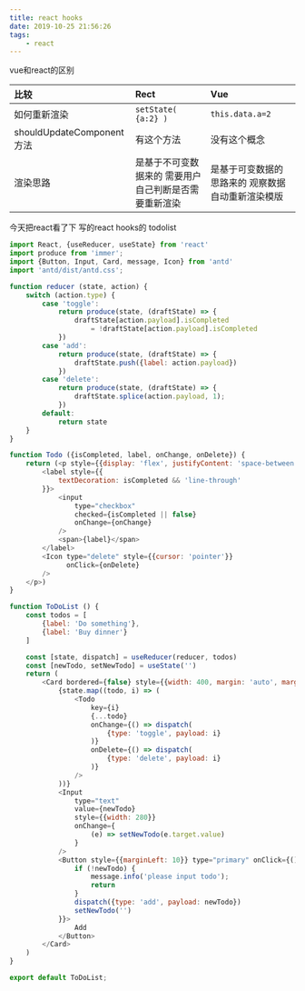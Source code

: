 ```yaml
---
title: react hooks
date: 2019-10-25 21:56:26
tags: 
    - react 
---
```

vue和react的区别
<!-- more -->

| 比较                      | Rect                                          | Vue                                        | 
| :------                   | :------                                       | :------                                    |
| 如何重新渲染                | `setState( {a:2} )`                          | `this.data.a=2`                            |
| shouldUpdateComponent方法 | 有这个方法                                      | 没有这个概念                                |
| 渲染思路                   | 是基于不可变数据来的 需要用户自己判断是否需要重新渲染 | 是基于可变数据的思路来的 观察数据 自动重新渲染模版 |



今天把react看了下 写的react hooks的 todolist

```js
import React, {useReducer, useState} from 'react'
import produce from 'immer';
import {Button, Input, Card, message, Icon} from 'antd'
import 'antd/dist/antd.css';

function reducer (state, action) {
    switch (action.type) {
        case 'toggle':
            return produce(state, (draftState) => {
                draftState[action.payload].isCompleted
                    = !draftState[action.payload].isCompleted
            })
        case 'add':
            return produce(state, (draftState) => {
                draftState.push({label: action.payload})
            })
        case 'delete':
            return produce(state, (draftState) => {
                draftState.splice(action.payload, 1);
            })
        default:
            return state
    }
}

function Todo ({isCompleted, label, onChange, onDelete}) {
    return (<p style={{display: 'flex', justifyContent: 'space-between'}}>
        <label style={{
            textDecoration: isCompleted && 'line-through'
        }}>
            <input
                type="checkbox"
                checked={isCompleted || false}
                onChange={onChange}
            />
            <span>{label}</span>
        </label>
        <Icon type="delete" style={{cursor: 'pointer'}}
              onClick={onDelete}
        />
    </p>)
}

function ToDoList () {
    const todos = [
        {label: 'Do something'},
        {label: 'Buy dinner'}
    ]

    const [state, dispatch] = useReducer(reducer, todos)
    const [newTodo, setNewTodo] = useState('')
    return (
        <Card bordered={false} style={{width: 400, margin: 'auto', marginTop: 100}}>
            {state.map((todo, i) => (
                <Todo
                    key={i}
                    {...todo}
                    onChange={() => dispatch(
                        {type: 'toggle', payload: i}
                    )}
                    onDelete={() => dispatch(
                        {type: 'delete', payload: i}
                    )}
                />
            ))}
            <Input
                type="text"
                value={newTodo}
                style={{width: 280}}
                onChange={
                    (e) => setNewTodo(e.target.value)
                }
            />
            <Button style={{marginLeft: 10}} type="primary" onClick={() => {
                if (!newTodo) {
                    message.info('please input todo');
                    return
                }
                dispatch({type: 'add', payload: newTodo})
                setNewTodo('')
            }}>
                Add
            </Button>
        </Card>
    )
}

export default ToDoList;

```
